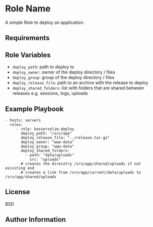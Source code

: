 Role Name
=========

A simple Role to deploy an application.


Requirements
------------

Role Variables
--------------

* `deploy_path`: path to deploy to
* `deploy_owner`: owner of the deploy directory / files
* `deploy_group`: group of the deploy directory / files
* `deploy_release_file`: path to an archive with the release to deploy
* `deploy_shared_folders`: list with folders that are shared between releases e.g. sessions, logs, uploads

Example Playbook
----------------

    - hosts: servers
      roles:
         - role: basserselim.deploy
           deploy_path: "/srv/app"
           deploy_release_file: "../release.tar.gz"
           deploy_owner: "www-data"
           deploy_group: "www-data"
           deploy_shared_folders:
             - path: "data/uploads"
               src: "uploads"
           # creates the direcotry /srv/app/shared/uploads if not exisiting and 
           # creates a link from /srv/app/current/data/uploads to /srv/app/shared/uploads


License
-------

BSD

Author Information
------------------

